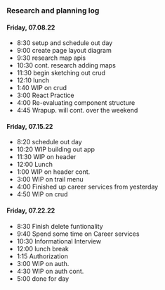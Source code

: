 ### Research and planning log
#### Friday, 07.08.22
* 8:30 setup and schedule out day
* 9:00 create page layout diagram
* 9:30 research map apis
* 10:30 cont. research adding maps
* 11:30 begin sketching out crud
* 12:10 lunch
* 1:40 WIP on crud
* 3:00 React Practice
* 4:00 Re-evaluating component structure
* 4:45 Wrapup. will cont. over the weekend

#### Friday, 07.15.22
* 8:20 schedule out day
* 10:20 WIP building out app
* 11:30 WIP on header
* 12:00 Lunch
* 1:00 WIP on header cont.
* 3:00 WIP on trail menu
* 4:00 Finished up career services from yesterday
* 4:50 WIP on crud

#### Friday, 07.22.22
* 8:30 Finish delete funtionality
* 9:40 Spend some time on Career services
* 10:30 Informational Interview
* 12:00 lunch break
* 1:15 Authorization
* 3:00 WIP on auth.
* 4:30 WIP on auth cont.
* 5:00 done for day